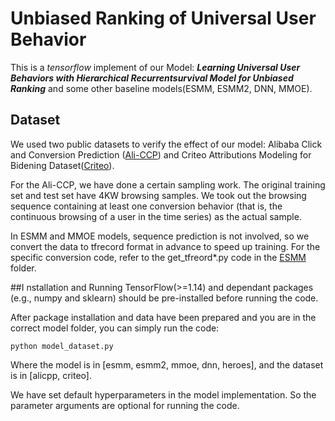# Unbiased Ranking of Universal User Behavior
This is a *tensorflow* implement of our Model: ***Learning Universal User Behaviors with Hierarchical Recurrentsurvival Model for Unbiased Ranking*** and some
other baseline models(ESMM, ESMM2, DNN, MMOE).
## Dataset
We used two public datasets to verify the effect of our model: Alibaba Click and Conversion Prediction ([Ali-CCP](https://tianchi.aliyun.com/dataset/dataDetail?dataId=408&userId=1)) and Criteo Attributions Modeling for Bidening Dataset([Criteo](http://apex.sjtu.edu.cn/datasets/13)). 

For the Ali-CCP, we have done a certain sampling work. The original training set and test set have 4KW browsing samples. We took out the browsing sequence containing at least one conversion behavior (that is, the continuous browsing of a user in the time series) as the actual sample.

In ESMM and MMOE models, sequence prediction is not involved, so we convert the data to tfrecord format in advance to speed up training. For the specific conversion code, refer to the get_tfreord*.py code in the [ESMM](https://github.com/Jinjiarui/HEROES/tree/master/ESMM) folder.

##I nstallation and Running
TensorFlow(>=1.14) and dependant packages (e.g., numpy and sklearn) should be pre-installed before running the code.

After package installation and data have been prepared and you are in the correct model folder, you can simply run the code:

`python model_dataset.py`

Where the model is in [esmm, esmm2, mmoe, dnn, heroes], and the dataset is in [alicpp, criteo].

We have set default hyperparameters in the model implementation. So the parameter arguments are optional for running the code.